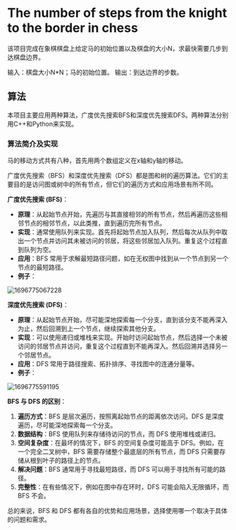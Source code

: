 # The number of steps from the knight to the border in chess

该项目完成在象棋棋盘上给定马的初始位置以及棋盘的大小N，求最快需要几步到达棋盘边界。

输入：棋盘大小N*N；马的初始位置。
输出：到达边界的步数。

## 算法

本项目主要应用两种算法，广度优先搜索BFS和深度优先搜索DFS。两种算法分别用C++和Python来实现。

### 算法简介及实现

马的移动方式共有八种，首先用两个数组定义在x轴和y轴的移动。

广度优先搜索（BFS）和深度优先搜索（DFS）都是图和树的遍历算法。它们的主要目的是访问图或树中的所有节点，但它们的遍历方式和应用场景有所不同。

**广度优先搜索 (BFS)**：
- **原理**：从起始节点开始，先遍历与其直接相邻的所有节点，然后再遍历这些相邻节点的相邻节点，以此类推，直到遍历完所有节点。
- **实现**：通常使用队列来实现。首先将起始节点加入队列，然后每次从队列中取出一个节点并访问其未被访问的邻居，将这些邻居加入队列。重复这个过程直到队列为空。
- **应用**：BFS 常用于求解最短路径问题，如在无权图中找到从一个节点到另一个节点的最短路径。
- **例子**：

![1696775067228](https://github.com/Rainintheeast/The-number-of-steps-from-the-knight-to-the-border-in-chess/assets/80569437/acef26c5-547c-42c9-9fb4-3d685e75a954)

**深度优先搜索 (DFS)**：
- **原理**：从起始节点开始，尽可能深地探索每一个分支，直到该分支不能再深入为止，然后回溯到上一个节点，继续探索其他分支。
- **实现**：可以使用递归或堆栈来实现。开始时访问起始节点，然后选择一个未被访问的邻居节点并访问，重复这个过程直到不能再深入。然后回溯并选择另一个邻居节点。
- **应用**：DFS 常用于路径搜索、拓扑排序、寻找图中的连通分量等。
- **例子**：

![1696775591195](https://github.com/Rainintheeast/The-number-of-steps-from-the-knight-to-the-border-in-chess/assets/80569437/c828e882-1894-43e1-bb94-41f6824bde4b)


**BFS 与 DFS 的区别**：
1. **遍历方式**：BFS 是层次遍历，按照离起始节点的距离依次访问。DFS 是深度遍历，尽可能深地探索每一个分支。
2. **数据结构**：BFS 使用队列来存储待访问的节点，而 DFS 使用堆栈或递归。
3. **空间复杂度**：在最坏的情况下，BFS 的空间复杂度可能高于 DFS。例如，在一个完全二叉树中，BFS 需要存储整个最底层的所有节点，而 DFS 只需要存储从根到叶子的路径上的节点。
4. **解决问题**：BFS 通常用于寻找最短路径，而 DFS 可以用于寻找所有可能的路径。
5. **完整性**：在有些情况下，例如在图中存在环时，DFS 可能会陷入无限循环，而 BFS 不会。

总的来说，BFS 和 DFS 都有各自的优势和应用场景，选择使用哪一个取决于具体的问题和需求。

